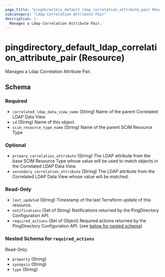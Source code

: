 ```yaml
---
page_title: "pingdirectory_default_ldap_correlation_attribute_pair Resource - terraform-provider-pingdirectory"
subcategory: "Ldap Correlation Attribute Pair"
description: |-
  Manages a Ldap Correlation Attribute Pair.
---
```


# pingdirectory_default_ldap_correlation_attribute_pair (Resource)

Manages a Ldap Correlation Attribute Pair.



<!-- schema generated by tfplugindocs -->
## Schema

### Required

- `correlated_ldap_data_view_name` (String) Name of the parent Correlated LDAP Data View
- `id` (String) Name of this object.
- `scim_resource_type_name` (String) Name of the parent SCIM Resource Type

### Optional

- `primary_correlation_attribute` (String) The LDAP attribute from the base SCIM Resource Type whose value will be used to match objects in the Correlated LDAP Data View.
- `secondary_correlation_attribute` (String) The LDAP attribute from the Correlated LDAP Data View whose value will be matched.

### Read-Only

- `last_updated` (String) Timestamp of the last Terraform update of this resource.
- `notifications` (Set of String) Notifications returned by the PingDirectory Configuration API.
- `required_actions` (Set of Object) Required actions returned by the PingDirectory Configuration API. (see [below for nested schema](#nestedatt--required_actions))

<a id="nestedatt--required_actions"></a>
### Nested Schema for `required_actions`

Read-Only:

- `property` (String)
- `synopsis` (String)
- `type` (String)



